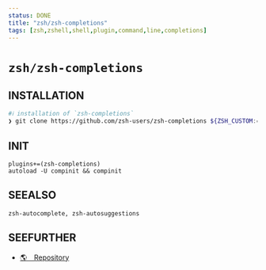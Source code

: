 ```yaml
---
status: DONE
title: "zsh/zsh-completions"
tags: [zsh,zshell,shell,plugin,command,line,completions]
---
```


# `zsh/zsh-completions`

## INSTALLATION


```bash
#ℹ︎ installation of `zsh-completions`
❯ git clone https://github.com/zsh-users/zsh-completions ${ZSH_CUSTOM:=~/.oh-my-zsh/custom}/plugins/zsh-completions
```



## INIT

    plugins+=(zsh-completions)
    autoload -U compinit && compinit


## SEEALSO

    zsh-autocomplete, zsh-autosuggestions

## SEEFURTHER

- [🌎 Repository](https://github.com/zsh-users/zsh-completions)
